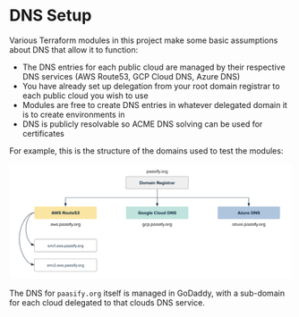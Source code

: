 # DNS Setup

Various Terraform modules in this project make some basic assumptions about DNS that allow it to function:
- The DNS entries for each public cloud are managed by their respective DNS services (AWS Route53, GCP Cloud DNS, Azure DNS)
- You have already set up delegation from your root domain registrar to each public cloud you wish to use
- Modules are free to create DNS entries in whatever delegated domain it is to create environments in
- DNS is publicly resolvable so ACME DNS solving can be used for certificates

For example, this is the structure of the domains used to test the modules:

![architecture](dns-structure.png)

The DNS for `paasify.org` itself is managed in GoDaddy, with a sub-domain for each cloud delegated to that clouds DNS service.